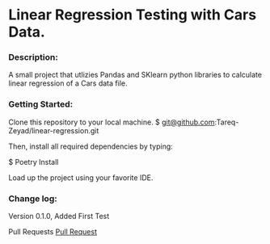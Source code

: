 # Linear Regression Testing with Cars Data.

### Description:
A small project that utlizies Pandas and SKlearn python libraries to calculate linear regression of a Cars data file.

### Getting Started:
Clone this repository to your local machine. $ git@github.com:Tareq-Zeyad/linear-regression.git

Then, install all required dependencies by typing:

$ Poetry Install

Load up the project using your favorite IDE.

### Change log:
Version 0.1.0, Added First Test

Pull Requests
[Pull Request](https://github.com/Tareq-Zeyad/linear-regression/pull/2)